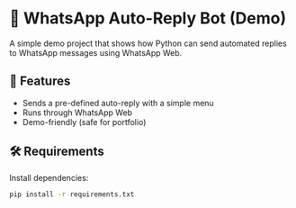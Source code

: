 # 💬 WhatsApp Auto-Reply Bot (Demo)

A simple demo project that shows how Python can send automated replies to WhatsApp messages using WhatsApp Web.

## 🚀 Features
- Sends a pre-defined auto-reply with a simple menu
- Runs through WhatsApp Web
- Demo-friendly (safe for portfolio)

## 🛠️ Requirements
Install dependencies:
```bash
pip install -r requirements.txt